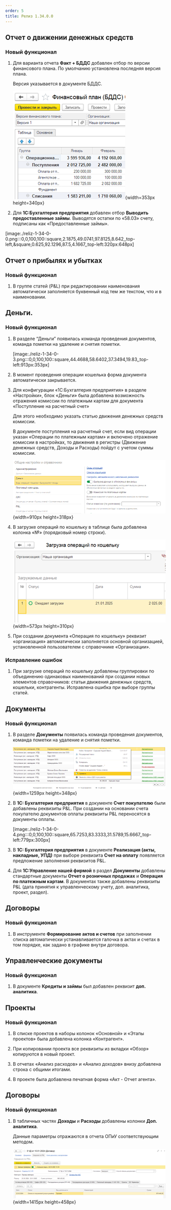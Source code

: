 ```yaml
---
order: 5
title: Релиз 1.34.0.0
---
```


## Отчет о движении денежных средств

### Новый функционал

1. Для варианта отчета **Факт + БДДС** добавлен отбор по версии финансового плана. По умолчанию установлена последняя версия плана.

   Версия указывается в документе БДДС.

   ![](./reliz-1-34-0.png){width=353px height=340px}

2. Для **1С:Бухгалтерия предприятия** добавлен отбор **Выводить предоставленные займы**. Выводятся остатки по «58.03» счету, подписаны как «Предоставленные займы».

[image:./reliz-1-34-0-0.png:::0,0,100,100::square,2.1875,49.0741,97.8125,8.642,,top-left,&square,0.625,92.1296,87.5,4.1667,,top-left:320px:648px]

## Отчет о прибылях и убытках

### Новый функционал

1. В группе статей (P&L) при редактировании наименования автоматически заполняется буквенный код тем же текстом, что и в наименовании.

## Деньги.

### Новый функционал

1. В разделе “Деньги” появилась команда проведения документов, команда пометки на удаление и снятия пометки.

   [image:./reliz-1-34-0-3.png:::0,0,100,100::square,44.4688,58.6402,37.3494,19.83,,top-left:913px:353px]

2. В момент проведения операции кошелька форма документа автоматически закрывается.

3. Для конфигурации  «1С:Бухгалтерия предприятия» в разделе «Настройки», блок «Деньги» была добавлена возможность отражения комиссии по платежным картам для документа «Поступление на расчетный счет»

   Для этого необходимо указать статью движения денежных средств комиссии.

   В документе поступления на расчетный счет, если вид операции указан «Операции по платежным картам» и включено отражение комиссии в настройках, то движения в регистры (Движение денежных средств, Доходы и Расходы) пойдут с учетом суммы комиссии.

   ![](./reliz-1-34-0-5.png){width=910px height=318px}

4. В загрузке операций по кошельку в таблице была добавлена колонка «№» (порядковый номер строки).

   ![](./reliz-1-34-0-6.png){width=573px height=310px}

5. При создании документа «Операция по кошельку»  реквизит «организация» автоматически заполняется основной организацией, установленной пользователем с справочнике «Организации».

### Исправление ошибок

1. При загрузке операций по кошельку добавлены группировки по объединению одинаковых наименований при создании новых элементов справочников: статьи движения денежных средств, кошельки, контрагенты. Исправлена ошибка при выборе группы статей.

## Документы

### Новый функционал

1. В разделе **Документы** появилась команда проведения документов, команда пометки на удаление и снятия пометки.

   ![](./reliz-1-34-0-2.png){width=1259px height=348px}

2. В **1С: Бухгалтерия предприятия** в документе **Счет покупателю** были добавлены реквизиты P&L. При создании на основании счета покупателю документов оплаты реквизиты P&L переносятся в документы оплаты.

   [image:./reliz-1-34-0-4.png:::0,0,100,100::square,65.7253,83.3333,31.5789,15.6667,,top-left:779px:300px]

3. В **1С: Бухгалтерия предприятия** в документе **Реализация (акты, накладные, УПД)** при выборе реквизита **Счет на оплату** появляется предложение заполнения реквизитов P&L.

4. Для **1С:Управление нашей фирмой** в раздел **Документы** добавлены стандартные документы **Отчет о розничных продажах** и **Операция по платежным картам**. В документах также добавлены реквизиты P&L (дата принятия к управленческому учету, доп. аналитика, проект, раздел).

## Договоры

### Новый функционал

1. В инструменте **Формирование актов и счетов** при заполнении списка автоматически устанавливается галочка в актах и счетах в том порядке, как задано в графике внутри договора.

## **Управленческие документы**

### Новый функционал

1. В документе **Кредиты и займы** был добавлен реквизит **доп. аналитика**.

## Проекты

### Новый функционал

1. В списке проектов в наборы колонок «Основной» и «Этапы проектов» была добавлена колонка «Контрагент».

2. При копировании проекта все реквизиты из вкладки «Обзор» копируются в новый проект.

3. В отчетах «Анализ расходов» и «Анализ доходов» внизу добавлена строка с общими итогами.

4. В проекте была добавлена печатная форма «Акт - Отчет агента».

## Договоры

### Новый функционал

1. В табличных частях **Доходы** и **Расходы** добавлены колонки **Доп. аналитика**.

   Данные параметры отражаются в отчета ОПиУ соответствующим методом.

   ![](./reliz-1-34-0-7.png){width=1415px height=458px}